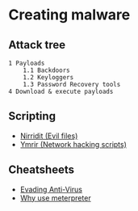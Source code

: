 # Creating malware

## Attack tree

```text
1 Payloads
    1.1 Backdoors
    1.2 Keyloggers
    1.3 Password Recovery tools
4 Download & execute payloads
```

## Scripting

* [Nirridit (Evil files)](https://github.com/tymyrddin/nirridit)
* [Ymrir (Network hacking scripts)](https://github.com/tymyrddin/ymrir)

## Cheatsheets

* [Evading Anti-Virus](cheatsheets:docs/payloads/evading-av)
* [Why use meterpreter](https://www.offensive-security.com/metasploit-unleashed/about-meterpreter/#Meterpreter_Design_Goals)
